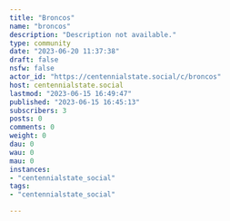 ```yaml
---
title: "Broncos" 
name: "broncos"
description: "Description not available."
type: community
date: "2023-06-20 11:37:38"
draft: false
nsfw: false
actor_id: "https://centennialstate.social/c/broncos"
host: centennialstate.social
lastmod: "2023-06-15 16:49:47"
published: "2023-06-15 16:45:13"
subscribers: 3
posts: 0
comments: 0
weight: 0
dau: 0
wau: 0
mau: 0
instances:
- "centennialstate_social"
tags: 
- "centennialstate_social"

---
```

